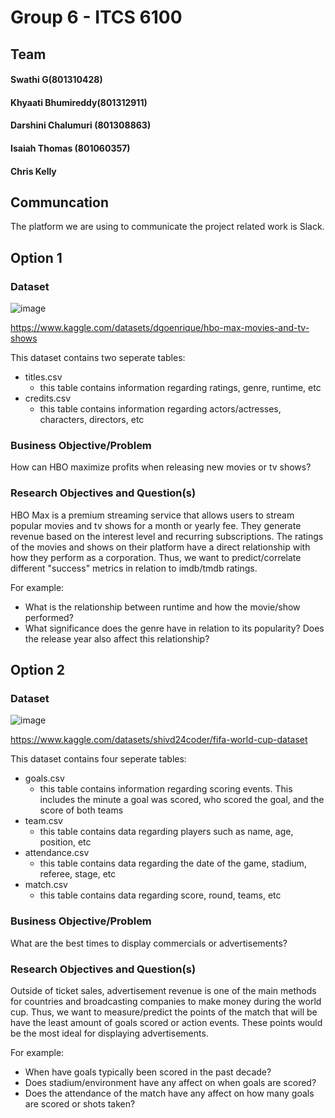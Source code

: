 # Group 6 - ITCS 6100

## Team
#### Swathi G(801310428)
#### Khyaati Bhumireddy(801312911)
#### Darshini Chalumuri (801308863)
#### Isaiah Thomas (801060357)
#### Chris Kelly

## Communcation

The platform we are using to communicate the project related work is Slack.

## Option 1

### Dataset

![image](https://variety.com/wp-content/uploads/2020/04/hbo-max.png)

https://www.kaggle.com/datasets/dgoenrique/hbo-max-movies-and-tv-shows

This dataset contains two seperate tables:
- titles.csv
  - this table contains information regarding ratings, genre, runtime, etc
- credits.csv
  - this table contains information regarding actors/actresses, characters, directors, etc
  
### Business Objective/Problem
How can HBO maximize profits when releasing new movies or tv shows?

### Research Objectives and Question(s)
HBO Max is a premium streaming service that allows users to stream popular movies and tv shows for a month or yearly fee. They generate revenue based on the interest level and recurring subscriptions. The ratings of the movies and shows on their platform have a direct relationship with how they perform as a corporation. Thus, we want to predict/correlate different "success" metrics in relation to imdb/tmdb ratings.

For example:
- What is the relationship between runtime and how the movie/show performed?
- What significance does the genre have in relation to its popularity? Does the release year also affect this relationship?

## Option 2

### Dataset

![image](https://media.cnn.com/api/v1/images/stellar/prod/221219105607-messi-crowd-world-cup-121822.jpg?c=original&q=w_1280,c_fill)

https://www.kaggle.com/datasets/shivd24coder/fifa-world-cup-dataset

This dataset contains four seperate tables:
- goals.csv
  - this table contains information regarding scoring events. This includes the minute a goal was scored, who scored the goal, and the score of both teams
- team.csv
  - this table contains data regarding players such as name, age, position, etc
- attendance.csv
  - this table contains data regarding the date of the game, stadium, referee, stage, etc
- match.csv
  - this table contains data regarding score, round, teams, etc
  
### Business Objective/Problem
What are the best times to display commercials or advertisements?

### Research Objectives and Question(s)
Outside of ticket sales, advertisement revenue is one of the main methods for countries and broadcasting companies to make money during the world cup.
Thus, we want to measure/predict the points of the match that will be have the least amount of goals scored or action events. These points would be the most ideal for displaying advertisements.

For example:
- When have goals typically been scored in the past decade?
- Does stadium/environment have any affect on when goals are scored?
- Does the attendance of the match have any affect on how many goals are scored or shots taken?

